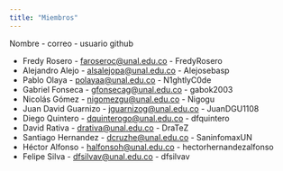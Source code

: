 ```yaml
---
title: "Miembros"
---
```

<!-- 
faroseroc@unal.edu.co
alsalejopa@unal.edu.co 
polayaa@unal.edu.co 
gfonsecag@unal.edu.co
nigomezgu@unal.edu.co
jguarnizog@unal.edu.co 
dquinterogo@unal.edu.co 
drativa@unal.edu.co 
darianos@unal.edu.co
halfonsoh@unal.edu.co
-->

Nombre - correo - usuario github

- Fredy Rosero - [faroseroc@unal.edu.co](mailto:faroseroc@unal.edu.co) - FredyRosero
- Alejandro Alejo - [alsalejopa@unal.edu.co](mailto:alsalejopa@unal.edu.co) - Alejosebasp
- Pablo Olaya - [polayaa@unal.edu.co](mailto:polayaa@unal.edu.co) - N1ghtlyC0de
- Gabriel Fonseca - [gfonsecag@unal.edu.co](mailto:gfonsecag@unal.edu.co) - gabok2003
- Nicolás Gómez - [nigomezgu@unal.edu.co](mailto:nigomezgu@unal.edu.co) - Nigogu
- Juan David Guarnizo - jguarnizog@unal.edu.co - JuanDGU1108
- Diego Quintero - [dquinterogo@unal.edu.co](mailto:dquinterogo@unal.edu.co) - dfquintero
- David Rativa - [drativa@unal.edu.co](mailto:drativa@unal.edu.co) - DraTeZ
- Santiago Hernandez - [dcruzhe@unal.edu.co](mailto:dcruzhe@unal.edu.co) - SaninfomaxUN
- Héctor Alfonso - [halfonsoh@unal.edu.co](mailto:halfonsoh@unal.edu.co) - hectorhernandezalfonso
- Felipe Silva - [dfsilvav@unal.edu.co](dfsilvav@unal.edu.co) - dfsilvav
